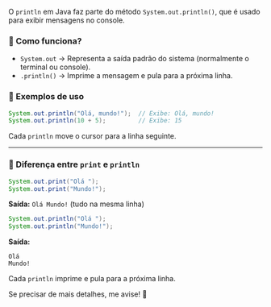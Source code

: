 O `println` em Java faz parte do método `System.out.println()`, que é usado para exibir mensagens no console.  

### **🔹 Como funciona?**
- `System.out` → Representa a saída padrão do sistema (normalmente o terminal ou console).  
- `.println()` → Imprime a mensagem e pula para a próxima linha.  

### **🔹 Exemplos de uso**
```java
System.out.println("Olá, mundo!");  // Exibe: Olá, mundo!
System.out.println(10 + 5);         // Exibe: 15
```
Cada `println` move o cursor para a linha seguinte.

---

### **🔹 Diferença entre `print` e `println`**
```java
System.out.print("Olá ");
System.out.print("Mundo!");
```
**Saída:** `Olá Mundo!` (tudo na mesma linha)

```java
System.out.println("Olá ");
System.out.println("Mundo!");
```
**Saída:**
```
Olá
Mundo!
```
Cada `println` imprime e pula para a próxima linha.

Se precisar de mais detalhes, me avise! 🚀